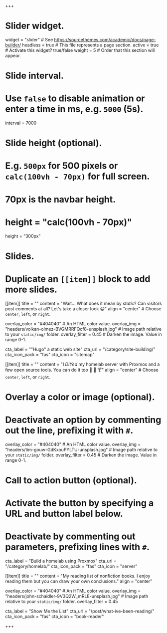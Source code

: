 +++
# Slider widget.
widget = "slider"  # See https://sourcethemes.com/academic/docs/page-builder/
headless = true  # This file represents a page section.
active = true  # Activate this widget? true/false
weight = 5  # Order that this section will appear.

# Slide interval.
# Use `false` to disable animation or enter a time in ms, e.g. `5000` (5s).
interval = 7000

# Slide height (optional).
# E.g. `500px` for 500 pixels or `calc(100vh - 70px)` for full screen.
# 70px is the navbar height.
# height = "calc(100vh - 70px)"
height = "300px"

# Slides.
# Duplicate an `[[item]]` block to add more slides.

[[item]]
  title = ""
  content = "Wait... What does it mean by *static*? Can visitors post comments at all? Let's take a closer look 😀"
  align = "center"  # Choose `center`, `left`, or `right`.

  overlay_color = "#404040"  # An HTML color value.
  overlay_img = "headers/volkan-olmez-BVGMRRFQcf8-unsplash.jpg"  # Image path relative to your `static/img/` folder.
  overlay_filter = 0.45  # Darken the image. Value in range 0-1.

  cta_label = "\"Hugo\" a static web site"
  cta_url = "/category/site-building/"
  cta_icon_pack = "fas"
  cta_icon = "sitemap"

[[item]]
  title = ""
  content = "I *DIYed* my homelab server with Proxmox and a few open source tools. You can do it too 🙌 🎉 🍸"
  align = "center"  # Choose `center`, `left`, or `right`.

  # Overlay a color or image (optional).
  #   Deactivate an option by commenting out the line, prefixing it with `#`.
  overlay_color = "#404040"  # An HTML color value.
  overlay_img = "headers/tim-gouw-GdKxouPYLTU-unsplash.jpg"  # Image path relative to your `static/img/` folder.
  overlay_filter = 0.45  # Darken the image. Value in range 0-1.

  # Call to action button (optional).
  #   Activate the button by specifying a URL and button label below.
  #   Deactivate by commenting out parameters, prefixing lines with `#`.
  cta_label = "Build a homelab using Proxmox"
  cta_url = "/category/homelab/"
  cta_icon_pack = "fas"
  cta_icon = "server"

[[item]]
  title = ""
  content = "My reading list of nonfiction books. I enjoy reading them but you can draw your own conclusions."
  align = "center"

  overlay_color = "#404040"  # An HTML color value.
  overlay_img = "headers/john-schaidler-9V3Q2W_mRLE-unsplash.jpg"  # Image path relative to your `static/img/` folder.
  overlay_filter = 0.45

  cta_label = "Show Me the List"
  cta_url = "/post/what-ive-been-reading/"
  cta_icon_pack = "fas"
  cta_icon = "book-reader"

+++
